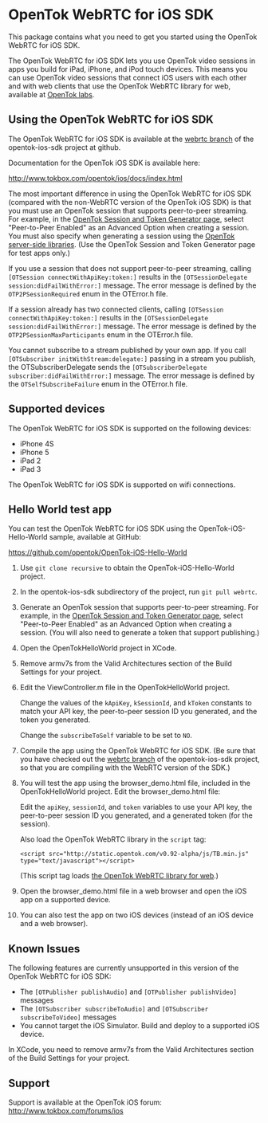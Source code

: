 OpenTok WebRTC for iOS SDK
==========================

This package contains what you need to get you started using the OpenTok WebRTC for iOS SDK.

The OpenTok WebRTC for iOS SDK lets you use OpenTok video sessions in apps you build for iPad, iPhone, and iPod touch devices.
This means you can use OpenTok video sessions that connect iOS users with each other and with web clients that use the OpenTok
WebRTC library for web, available at [OpenTok labs](http://labs.opentok.com).

Using the OpenTok WebRTC for iOS SDK
------------------------------------

The OpenTok WebRTC for iOS SDK is available at the [webrtc branch](https://github.com/opentok/opentok-ios-sdk/tree/webrtc) of
the opentok-ios-sdk project at github.

Documentation for the OpenTok iOS SDK is available here:

<http://www.tokbox.com/opentok/ios/docs/index.html>

The most important difference in using the OpenTok WebRTC for iOS SDK (compared with the non-WebRTC version of the
OpenTok iOS SDK) is that you must use an OpenTok session that supports peer-to-peer streaming. For example, in the
[OpenTok Session and Token Generator page](http://www.tokbox.com/opentok/api/tools/generator),
select "Peer-to-Peer Enabled" as an Advanced Option when creating a session. You must also specify
when generating a session using the
[OpenTok server-side libraries](http://www.tokbox.com/opentok/api/tools/documentation/api/server_side_libraries.html).
(Use the OpenTok Session and Token Generator page for test apps only.)

If you use a session that does not support peer-to-peer streaming, calling `[OTSession connectWithApiKey:token:]`
results in the `[OTSessionDelegate session:didFailWithError:]` message. The error message is defined by the
`OTP2PSessionRequired` enum in the OTError.h file.

If a session already has two connected clients, calling `[OTSession connectWithApiKey:token:]`
results in the `[OTSessionDelegate session:didFailWithError:]` message. The error message is defined by the
`OTP2PSessionMaxParticipants` enum in the OTError.h file.

You cannot subscribe to a stream published by your own app. If you call `[OTSubscriber initWithStream:delegate:]`
passing in a stream you publish, the OTSubscriberDelegate sends the `[OTSubscriberDelegate subscriber:didFailWithError:]`
message. The error message is defined by the `OTSelfSubscribeFailure` enum in the OTError.h file.

Supported devices
-----------------

The OpenTok WebRTC for iOS SDK is supported on the following devices:

* iPhone 4S
* iPhone 5
* iPad 2
* iPad 3

The OpenTok WebRTC for iOS SDK is supported on wifi connections.

Hello World test app
--------------------

You can test the OpenTok WebRTC for iOS SDK using the OpenTok-iOS-Hello-World sample, available at GitHub:

<https://github.com/opentok/OpenTok-iOS-Hello-World>


1. Use `git clone recursive` to obtain the OpenTok-iOS-Hello-World project.
2. In the opentok-ios-sdk subdirectory of the project, run `git pull webrtc`.
3. Generate an OpenTok session that supports peer-to-peer streaming. For example, in the
[OpenTok Session and Token Generator page](http://www.tokbox.com/opentok/api/tools/generator),
select "Peer-to-Peer Enabled" as an Advanced Option when creating a session. (You will also
need to generate a token that support publishing.)
4. Open the OpenTokHelloWorld project in XCode.
5. Remove armv7s from the Valid Architectures section of the Build Settings for your project.
6. Edit the ViewController.m file in the OpenTokHelloWorld project.

    Change the values of the `kApiKey`, `kSessionId`, and `kToken` constants to match your API key, the peer-to-peer session ID
you generated, and the token you generated.

    Change the `subscribeToSelf` variable to be set to `NO`.
7. Compile the app using the OpenTok WebRTC for iOS SDK. (Be sure that you have checked out the
[webrtc branch](https://github.com/opentok/opentok-ios-sdk/tree/webrtc) of the opentok-ios-sdk project,
so that you are compiling with the WebRTC version of the SDK.)
8. You will test the app using the browser\_demo.html file, included in the OpenTokHelloWorld project. 
Edit the browser_demo.html file:

    Edit the `apiKey`, `sessionId`, and `token` variables to use your API key, the peer-to-peer session ID you generated,
    and a generated token (for the session).

    Also load the OpenTok WebRTC library in the `script` tag:

    `<script src="http://static.opentok.com/v0.92-alpha/js/TB.min.js" type="text/javascript"></script>`
    
     (This script tag loads [the OpenTok WebRTC library for web](http://labs.opentok.com/try).)
9. Open the browser_demo.html file in a web browser and open the iOS app on a supported device.
10. You can also test the app on two iOS devices (instead of an iOS device and a web browser).

Known Issues
------------

The following features are currently unsupported in this version of the OpenTok WebRTC for iOS SDK:

* The `[OTPublisher publishAudio]` and `[OTPublisher publishVideo]` messages
* The `[OTSubscriber subscribeToAudio]` and `[OTSubscriber subscribeToVideo]` messages
* You cannot target the iOS Simulator. Build and deploy to a supported iOS device.

In XCode, you need to remove armv7s from the Valid Architectures section of the Build Settings for your project.

Support
-------

Support is available at the OpenTok iOS forum: <http://www.tokbox.com/forums/ios>
